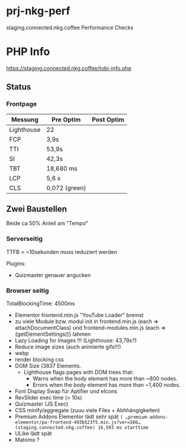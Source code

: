 # prj-nkg-perf
staging.connected.nkg.coffee Performance Checks

# PHP Info
https://staging.connected.nkg.coffee/tobi-info.php


## Status

### Frontpage
|Messung|Pre Optim|Post Optim|
|--|--|--|
|Lighthouse|22||
|FCP|3,9s||
|TTI|53,9s||
|SI|42,3s||
|TBT|18,680 ms||
|LCP|5,6 s||
|CLS|0,072 (green)||

## Zwei Baustellen
Beide ca 50% Anteil am "Tempo"

### Serverseitig
TTFB = ~10sekunden muss reduziert werden

Plugins: 
- Quizmaster genauer angucken




### Browser seitig

TotalBlockingTime: 4500ms

- Elementor frontend.min.js "YouTube Loader" bremst
- zu viele Module bzw. modul init in frontend.min.js (each => attachDocumentClass) und frontend-modules.min.js (each => {getElementSettings()} lahmen
- Lazy Loading for Images !!! (Lighthouse:  43,79s?)
- Reduce image sizes (auch animierte gifs!!!)
- webp
- render blocking css
- DOM Size (3837 Elements.
  - Lighthouse flags pages with DOM trees that:
    - Warns when the body element has more than ~800 nodes.
    - Errors when the body element has more than ~1,400 nodes.
- Font Display Swap für Aptifier und eIcons
- RevSlider exec time (> 10s)
- Quizmaster (JS Exec)
- CSS minify/aggregate (zuuu viele Files + Abhhängigkeiten)
- Premium Addons Elementor lädt sehr spät `( …premium-addons-elementor/pa-frontend-493b523f5.min.js?ver=166…(staging.connected.nkg.coffee) 16,593 ms starttime`
- ULike lädt spät
- Matomo ? 
